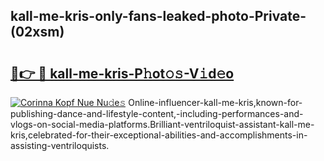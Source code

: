 ## kall-me-kris-only-fans​-leaked-photo​-Private-(02xsm)


# <h2><a href="https://mediaupload.pro?title=kall-me-kris&ref=git">🔗👉 🔴 kall-me-kris-P𝚑ot𝚘𝚜-V𝚒d𝚎o</a></h2>

[![Corinna Kopf Nue Nu𝚍e𝚜](https://i.imgur.com/0qMVB7G.gif)](https://mediaupload.pro?title=kall-me-kris&ref=git)
Online-influencer-kall-me-kris,known-for-publishing-dance-and-lifestyle-content,-including-performances-and-vlogs-on-social-media-platforms.Brilliant-ventriloquist-assistant-kall-me-kris,celebrated-for-their-exceptional-abilities-and-accomplishments-in-assisting-ventriloquists.  